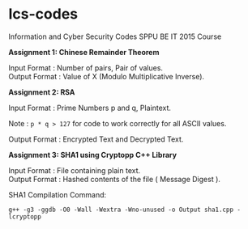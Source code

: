 # Ics-codes
Information and Cyber Security Codes SPPU BE IT 2015 Course

**Assignment 1: Chinese Remainder Theorem**

Input Format : Number of pairs,
               Pair of values.  
Output Format : Value of X (Modulo Multiplicative Inverse).
              
**Assignment 2: RSA**

Input Format : Prime Numbers p and q,
                             Plaintext.
                          
Note : `p * q > 127` for code to work correctly for all ASCII values.

Output Format : Encrypted Text and Decrypted Text.

**Assignment 3: SHA1 using Cryptopp C++ Library**

Input Format : File containing plain text.            
Output Format : Hashed contents of the file ( Message Digest ).
               
SHA1 Compilation Command:

`g++ -g3 -ggdb -O0 -Wall -Wextra -Wno-unused -o Output sha1.cpp -lcryptopp`
